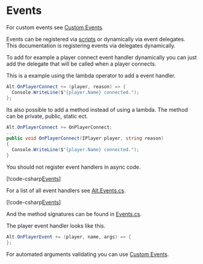 # Events

For custom events see [Custom Events](https://fabianterhorst.github.io/coreclr-module/articles/custom-events.html).

Events can be registered via [scripts](https://fabianterhorst.github.io/coreclr-module/articles/create-script.html) or dynamically via event delegates.
This documentation is registering events via delegates dynamically.

To add for example a player connect event handler dynamically you can just add the delegate that will be called when a player connects.

This is a example using the lambda operator to add a event handler.

```csharp
Alt.OnPlayerConnect += (player, reason) => {
  Console.WriteLine($"{player.Name} connected.");
};
```

Its also possible to add a method instead of using a lambda. The method can be private, public, static ect.

```csharp
Alt.OnPlayerConnect += OnPlayerConnect;
...
public void OnPlayerConnect(IPlayer player, string reason)
{
  Console.WriteLine($"{player.Name} connected.");
}
```

You should not register event handlers in async code.

[!code-csharp[Events](/api/AltV.Net/Alt.Events.cs)]

For a list of all event handlers see [Alt.Events.cs](https://github.com/FabianTerhorst/coreclr-module/blob/master/api/AltV.Net/Alt.Events.cs).

[!code-csharp[Events](/api/AltV.Net/Events/Events.cs)]

And the method signatures can be found in [Events.cs](https://github.com/FabianTerhorst/coreclr-module/blob/master/api/AltV.Net/Events/Events.cs).

The player event handler looks like this.

```csharp
Alt.OnPlayerEvent += (player, name, args) => { 
};
```

For automated arguments validating you can use [Custom Events](https://fabianterhorst.github.io/coreclr-module/articles/custom-events.html).
